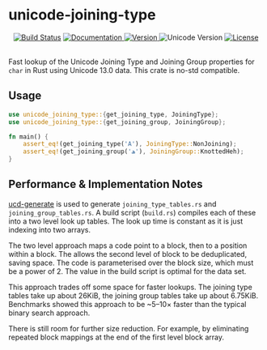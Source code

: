 unicode-joining-type
====================

<div align="center">
  <a href="https://travis-ci.com/yeslogic/unicode-joining-type">
    <img src="https://travis-ci.com/yeslogic/unicode-joining-type.svg?branch=master" alt="Build Status"></a>
  <a href="https://docs.rs/unicode-joining-type">
    <img src="https://docs.rs/unicode-joining-type/badge.svg" alt="Documentation">
  </a>
  <a href="https://crates.io/crates/unicode-joining-type">
    <img src="https://img.shields.io/crates/v/unicode-joining-type.svg" alt="Version">
  </a>
  <img src="https://img.shields.io/badge/unicode-13.0-informational" alt="Unicode Version">
  <a href="https://github.com/yeslogic/unicode-joining-type/blob/master/LICENSE">
    <img src="https://img.shields.io/crates/l/unicode-joining-type.svg" alt="License">
  </a>
</div>

<br>

Fast lookup of the Unicode Joining Type and Joining Group properties for `char`
in Rust using Unicode 13.0 data. This crate is no-std compatible.

Usage
-----

```rust
use unicode_joining_type::{get_joining_type, JoiningType};
use unicode_joining_type::{get_joining_group, JoiningGroup};

fn main() {
    assert_eq!(get_joining_type('A'), JoiningType::NonJoining);
    assert_eq!(get_joining_group('ھ'), JoiningGroup::KnottedHeh);
}
```

Performance & Implementation Notes
----------------------------------

[ucd-generate] is used to generate `joining_type_tables.rs` and
`joining_group_tables.rs`. A build script (`build.rs`) compiles each of these
into a two level look up tables. The look up time is constant as it is just
indexing into two arrays.

The two level approach maps a code point to a block, then to a position within
a block. The allows the second level of block to be deduplicated, saving space.
The code is parameterised over the block size, which must be a power of 2. The
value in the build script is optimal for the data set.

This approach trades off some space for faster lookups. The joining type tables
take up about 26KiB, the joining group tables take up about 6.75KiB. Benchmarks
showed this approach to be ~5–10× faster than the typical binary search
approach.

There is still room for further size reduction. For example, by eliminating
repeated block mappings at the end of the first level block array.

[ucd-generate]: https://github.com/yeslogic/ucd-generate
